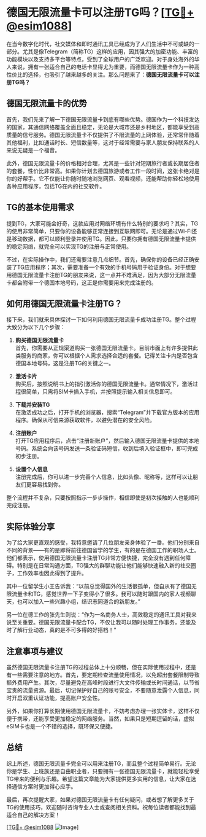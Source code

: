 # 德国无限流量卡可以注册TG吗？[[TG💪+ @esim1088](https://t.me/s/esim1088)]

在当今数字化时代，社交媒体和即时通讯工具已经成为了人们生活中不可或缺的一部分。尤其是像Telegram（简称TG）这样的应用，因其强大的加密功能、丰富的功能模块以及支持多平台等特点，受到了全球用户的广泛欢迎。对于身处海外的华人来说，拥有一张适合自己的电话卡显得尤为重要，而德国无限流量卡作为一种高性价比的选择，也吸引了越来越多的关注。那么问题来了：**德国无限流量卡可以注册TG吗？**

## 德国无限流量卡的优势

首先，我们先来了解一下德国无限流量卡到底有哪些优势。德国作为一个科技发达的国家，其通信网络覆盖全面且稳定，无论是大城市还是乡村地区，都能享受到高质量的信号服务。德国无限流量卡不仅提供了不限流量的上网体验，还常常伴随着其他福利，比如通话时长、短信数量等，这对于经常需要与家人朋友保持联系的人来说无疑是一个福音。

此外，德国无限流量卡的价格相对合理，尤其是一些针对短期旅行者或长期居住者的套餐，性价比非常高。如果你计划去德国旅游或者工作一段时间，这张卡绝对是你的好帮手。它不仅能让你随时随地浏览网页、观看视频，还能帮助你轻松地使用各种应用程序，包括TG在内的社交软件。

## TG的基本使用需求

提到TG，大家可能会好奇，这款应用对网络环境有什么特别的要求吗？其实，TG的使用非常简单，只要你的设备能够正常连接到互联网即可。无论是通过Wi-Fi还是移动数据，都可以顺利登录并使用TG。因此，只要你拥有德国无限流量卡提供的稳定网络，就完全可以实现TG的注册与正常使用。

不过，在实际操作中，我们还需要注意几点细节。首先，确保你的设备已经正确安装了TG应用程序；其次，需要准备一个有效的手机号码用于验证身份。对于想要用德国无限流量卡注册TG的朋友来说，这一点并不难满足，因为大部分无限流量卡都会附带一个德国本地号码，这正是你需要用来完成注册的。

## 如何用德国无限流量卡注册TG？

接下来，我们就来具体探讨一下如何利用德国无限流量卡成功注册TG。整个过程大致分为以下几个步骤：

1. **购买德国无限流量卡**  
   首先，你需要从正规渠道购买一张德国无限流量卡。目前市面上有许多提供此类服务的商家，你可以根据个人需求选择合适的套餐。记得关注卡内是否包含德国本地号码，这是注册TG的关键之一。

2. **激活卡片**  
   购买后，按照说明书上的指引激活你的德国无限流量卡。通常情况下，激活过程很简单，只需将SIM卡插入手机，并按照提示输入相关信息即可。

3. **下载并安装TG**  
   在激活成功之后，打开手机的浏览器，搜索“Telegram”并下载官方版本的应用程序。确保从可信来源获取软件，以避免潜在的安全风险。

4. **注册账户**  
   打开TG应用程序后，点击“注册新账户”，然后输入德国无限流量卡提供的本地号码。系统会向该号码发送一条验证码短信，收到后填入验证框中，即可完成初步注册。

5. **设置个人信息**  
   注册完成后，你可以进一步完善个人信息，比如头像、昵称等，这样可以让朋友们更容易找到你。

整个流程并不复杂，只要按照指示一步步操作，相信即使是初次接触的人也能顺利完成注册。

## 实际体验分享

为了给大家更直观的感受，我特意邀请了几位朋友亲身体验了一番。他们分别来自不同的背景——有的是即将前往德国留学的学生，有的是在德国工作的职场人士。他们都表示，使用德国无限流量卡注册TG非常方便快捷，完全没有遇到任何障碍。特别是在日常沟通方面，TG强大的群聊功能让他们能够快速融入新的社交圈子，工作效率也因此得到了提升。

其中一位留学生小王告诉我：“以前总觉得国外的生活很孤单，但自从有了德国无限流量卡和TG，感觉世界一下子变得小了很多。我可以随时跟国内的家人视频聊天，也可以加入一些兴趣小组，结识志同道合的新朋友。”

另一位在德工作的张先生则说：“作为一名商务人士，高效稳定的通讯工具对我来说至关重要。德国无限流量卡配合TG，不仅让我可以随时处理工作事务，还能及时了解行业动态，真的是不可多得的好搭档！”

## 注意事项与建议

虽然德国无限流量卡注册TG的过程总体上十分顺畅，但在实际使用过程中，还是有一些需要注意的地方。首先，要定期检查流量使用情况，以免超出套餐限制导致额外费用产生。其次，尽量避免在高峰时段进行大文件传输或长时间通话，以节省宝贵的流量资源。最后，切记保护好自己的账号安全，不要随意泄露个人信息，同时开启双重认证功能，提高账户安全性。

另外，如果你打算长期使用德国无限流量卡，不妨考虑办理一张实体卡，这样不仅便于携带，还能享受更加稳定的网络服务。当然，如果只是短期逗留的话，虚拟eSIM卡也是一个不错的选择，既环保又便捷。

## 总结

综上所述，德国无限流量卡完全可以用来注册TG，而且整个过程简单易行。无论你是学生、上班族还是自由职业者，只要拥有一张德国无限流量卡，就能轻松享受TG带来的便利与乐趣。希望这篇文章能为大家提供更多实用的信息，让大家在选择通信方案时更加得心应手。

最后，再次提醒大家，如果对德国无限流量卡有任何疑问，或者想了解更多关于TG的使用技巧，欢迎随时咨询专业人士或查阅相关资料。祝每位读者都能找到最适合自己的解决方案！

[[TG💪+ @esim1088](https://t.me/s/esim1088) ![Image](https://i.postimg.cc/4NQfJmqS/Snipaste-2025-05-13-00-14-12.png)]